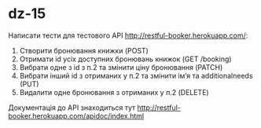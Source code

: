 # dz-15

Написати тести для тестового API http://restful-booker.herokuapp.com/: 
1. Створити бронювання книжки (POST)
2. Отримати id усіх доступних бронювань книжок (GET /booking) 
3. Вибрати одне з id з п.2 та змінити ціну бронювання (PATCH)
4. Вибрати інший id з отриманих у п.2 та змінити ім’я та additionalneeds (PUT)
5. Видалити одне бронювання з отриманих у п.2 (DELETE)

Документація до API знаходиться тут http://restful-booker.herokuapp.com/apidoc/index.html 
